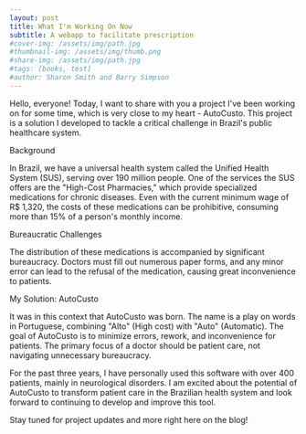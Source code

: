 ```yaml
---
layout: post
title: What I'm Working On Now
subtitle: A webapp to facilitate prescription 
#cover-img: /assets/img/path.jpg
#thumbnail-img: /assets/img/thumb.png
#share-img: /assets/img/path.jpg
#tags: [books, test]
#author: Sharon Smith and Barry Simpson
---
```


Hello, everyone! Today, I want to share with you a project I've been working on for some time, which is very close to my heart - AutoCusto. This project is a solution I developed to tackle a critical challenge in Brazil's public healthcare system.

Background

In Brazil, we have a universal health system called the Unified Health System (SUS), serving over 190 million people. One of the services the SUS offers are the "High-Cost Pharmacies," which provide specialized medications for chronic diseases. Even with the current minimum wage of R$ 1,320, the costs of these medications can be prohibitive, consuming more than 15% of a person's monthly income.

Bureaucratic Challenges

The distribution of these medications is accompanied by significant bureaucracy. Doctors must fill out numerous paper forms, and any minor error can lead to the refusal of the medication, causing great inconvenience to patients.

My Solution: AutoCusto

It was in this context that AutoCusto was born. The name is a play on words in Portuguese, combining "Alto" (High cost) with "Auto" (Automatic). The goal of AutoCusto is to minimize errors, rework, and inconvenience for patients. The primary focus of a doctor should be patient care, not navigating unnecessary bureaucracy.

For the past three years, I have personally used this software with over 400 patients, mainly in neurological disorders. I am excited about the potential of AutoCusto to transform patient care in the Brazilian health system and look forward to continuing to develop and improve this tool.

Stay tuned for project updates and more right here on the blog!